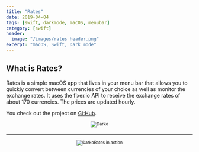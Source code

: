 ```yaml
---
title: "Rates"
date: 2019-04-04
tags: [swift, darkmode, macOS, menubar]
category: [swift]
header:
  image: "/images/rates header.png"
excerpt: "macOS, Swift, Dark mode"
---
```

## What is Rates?
Rates is a simple macOS app that lives in your menu bar that allows you to quickly convert between currencies of your choice as well as monitor the exchange rates. It uses the fixer.io API to receive the exchange rates of about 170 currencies. The prices are updated hourly.

You check out the project on [GitHub](https://github.com/nbolar/Rates).

<div style="width:image width px; font-size:80%; text-align:center;"><img src="{{ site.url }}{{ site.baseurl }}/images/rates_screenshot.png" alt="Darko" width="width" height="height" style="padding-bottom:0.5em;" /></div>

---

<div style="width:image width px; font-size:80%; text-align:center;"><img src="{{ site.url }}{{ site.baseurl }}/images/rates_preview.gif" alt="Darko" width="width" height="height" style="padding-bottom:0.5em;" />Rates in action</div>
